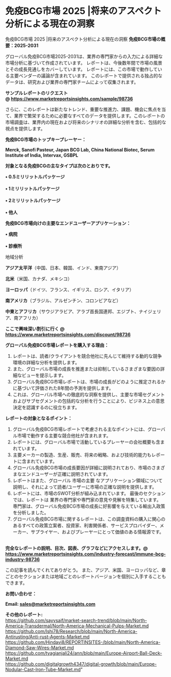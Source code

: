 # 免疫BCG市場 2025 |将来のアスペクト分析による現在の洞察
 免疫BCG市場 2025 |将来のアスペクト分析による現在の洞察
<strong><b>免疫BCG市場の概要：2025-2031</b></strong>

グローバル免疫BCG市場2025-2031は、業界の専門家からの入力による詳細な市場分析に基づいて作成されています。 レポートは、今後数年間で市場の風景とその成長見通しをカバーしています。 レポートには、この市場で動作している主要ベンダーの議論が含まれています。 このレポートで提供される独占的なデータは、研究および業界の専門家チームによって収集されます。

<strong>サンプルレポートのリクエスト @ <a href=https://www.marketreportsinsights.com/sample/98736>https://www.marketreportsinsights.com/sample/98736</a></strong>

さらに、このレポートは新たなトレンド、重要な推進力、課題、機会に焦点を当て、業界で繁栄するために必要なすべてのデータを提供します。このレポートの市場調査は、業界内の現在および将来のシナリオの詳細な分析を含む、包括的な視点を提供します。

<strong>免疫BCG市場のトップキープレーヤー：</strong>

<strong>Merck, Sanofi Pasteur, Japan BCG Lab, China National Biotec, Serum Institute of India, Intervax, GSBPL</strong>

<strong><b>対象となる免疫BCGの主なタイプは次のとおりです。</b></strong>

<strong>• 0.5ミリリットルパッケージ<br><br>• 1ミリリットルパッケージ<br><br>• 2ミリリットルパッケージ<br><br>• 他人</strong>

<strong><b>免疫BCG市場向けの主要なエンドユーザーアプリケーション：</b></strong>

<strong>• 病院<br><br>• 診療所</strong>

 地域分析

<strong><b>アジア太平洋</b></strong>（中国、日本、韓国、インド、東南アジア）

<strong><b>北米</b></strong>（米国、カナダ、メキシコ）

<strong><b>ヨーロッパ</b></strong>（ドイツ、フランス、イギリス、ロシア、イタリア）

<strong><b>南アメリカ</b></strong>（ブラジル、アルゼンチン、コロンビアなど）

<strong><b>中東とアフリカ</b></strong>（サウジアラビア、アラブ首長国連邦、エジプト、ナイジェリア、南アフリカ）

<strong>ここで興味深い割引に行く @ <a href=https://www.marketreportsinsights.com/discount/98736>https://www.marketreportsinsights.com/discount/98736</a></strong>

<strong><b>グローバル免疫BCG市場レポートを購入する理由：</b></strong>
<ol>
  <li>レポートは、読者/クライアントを競合他社に先んじて維持する動的な競争環境の詳細な分析を提供します。</li>
  <li>また、グローバル市場の成長を推進または抑制しているさまざまな要因の詳細なビューを提示します。</li>
  <li>グローバル免疫BCG市場レポートは、市場の成長がどのように推定されるかに基づいて評価された8年間の予測を提供します。</li>
  <li>これは、グローバル市場への徹底的な洞察を提供し、主要な市場セグメントおよびサブセグメントの包括的な分析を行うことにより、ビジネス上の意思決定を認識するのに役立ちます。</li>
</ol>
<strong><b>レポートの対象となるポイント：</b></strong>
<ol>
  <li>グローバル免疫BCG市場レポートで考慮される主なポイントには、グローバル市場で動作する主要な競合他社が含まれます。</li>
  <li>レポートには、グローバル市場で活動しているプレーヤーの会社概要も含まれています。</li>
  <li>主要メーカーの製造、生産、販売、将来の戦略、および技術的能力もレポートに含まれています。</li>
  <li>グローバル免疫BCG市場の成長要因が詳細に説明されており、市場のさまざまなエンドユーザーが正確に説明されています。</li>
  <li>レポートはまた、グローバル 市場の主要 なアプリケーション領域について説明し、それによって読者/ユーザーに市場の正確な説明を提供します。</li>
  <li>レポートには、市場のSWOT分析が組み込まれています。 最後のセクションでは、レポートは 業界の専門家や専門家の意見や見解を特集しています。 専門家は、グローバル免疫BCG市場の成長に好影響を与えている輸出入政策を分析しました。</li>
  <li>グローバル免疫BCG市場に関するレポートは、この調査資料の購入に関心のあるすべての政策立案者、投資家、利害関係者、サービスプロバイダー、メーカー、サプライヤー、およびプレーヤーにとって価値のある情報源です。</li>
</ol><br>
<strong>完全なレポートの説明、目次、図表、グラフなどにアクセスします。@ <a href=https://www.marketreportsinsights.com/industry-forecast/immune-bcg-industry-98736>https://www.marketreportsinsights.com/industry-forecast/immune-bcg-industry-98736</a></strong>

この記事を読んでくれてありがとう。 また、アジア、米国、ヨーロッパなど、章ごとのセクションまたは地域ごとのレポートバージョンを個別に入手することもできます。

<strong><b>お問い合わせ：</b></strong>

<strong>Email: </strong><a href=mailto:sales@marketreportsinsights.com><strong>sales@marketreportsinsights.com</strong></a>

<strong>その他のレポート:</strong>
<br>
<a href=https://github.com/sayysaif/market-search-trend/blob/main/North-America-Transdermal/North-America-Mechanical-Pulps-Market.md>https://github.com/sayysaif/market-search-trend/blob/main/North-America-Transdermal/North-America-Mechanical-Pulps-Market.md</a>
<br>
<a href=https://github.com/Ishi78/Research/blob/main/North-America-Antirusting/Anti-rust-Agents-Market.md>https://github.com/Ishi78/Research/blob/main/North-America-Antirusting/Anti-rust-Agents-Market.md</a>
<br>
<a href=https://github.com/Hindavi8/REPORTINSITES-/blob/main/North-America-Diamond-Saw-Wires-Market.md>https://github.com/Hindavi8/REPORTINSITES-/blob/main/North-America-Diamond-Saw-Wires-Market.md</a>
<br>
<a href=https://github.com/tyagianjali24/ann/blob/main/Europe-Airport-Ball-Deck-Market.md>https://github.com/tyagianjali24/ann/blob/main/Europe-Airport-Ball-Deck-Market.md</a>
<br>
<a href=https://github.com/digitalgrowth4347/digital-growth/blob/main/Europe-Nodular-Cast-Iron-Tube-Market.md>https://github.com/digitalgrowth4347/digital-growth/blob/main/Europe-Nodular-Cast-Iron-Tube-Market.md</a>"
